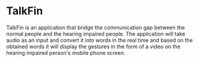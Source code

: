 # TalkFin
TalkFin is an application that bridge the communication gap between the normal people and the hearing impaired people. The application will take audio as an input and convert it into words in the real time and based on the obtained words it will display the gestures in the form of a video on the hearing impaired person's mobile phone screen.
